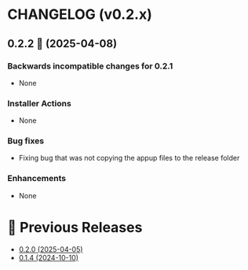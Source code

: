 # CHANGELOG (v0.2.x)

## 0.2.2 🚀 (2025-04-08)

### Backwards incompatible changes for 0.2.1
 * None

### Installer Actions
 * None

### Bug fixes
 * Fixing bug that was not copying the appup files to the release folder

### Enhancements
 * None

# 🚀 Previous Releases
 * [0.2.0 (2025-04-05)](https://github.com/thiagoesteves/jellyfish/blob/v0.2.0/CHANGELOG.md)
 * [0.1.4 (2024-10-10)](https://github.com/thiagoesteves/jellyfish/blob/0.1.4/CHANGELOG.md)